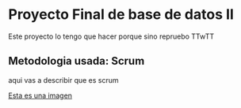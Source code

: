 # Proyecto Final de base de datos II
<p>
Este proyecto lo tengo que hacer porque sino repruebo TTwTT
</p>

## Metodologia usada: Scrum
aqui vas a describir que es scrum

[Esta es una imagen](http://www.famouslogos.org/wp-content/uploads/2013/04/logo-oracle.png)
